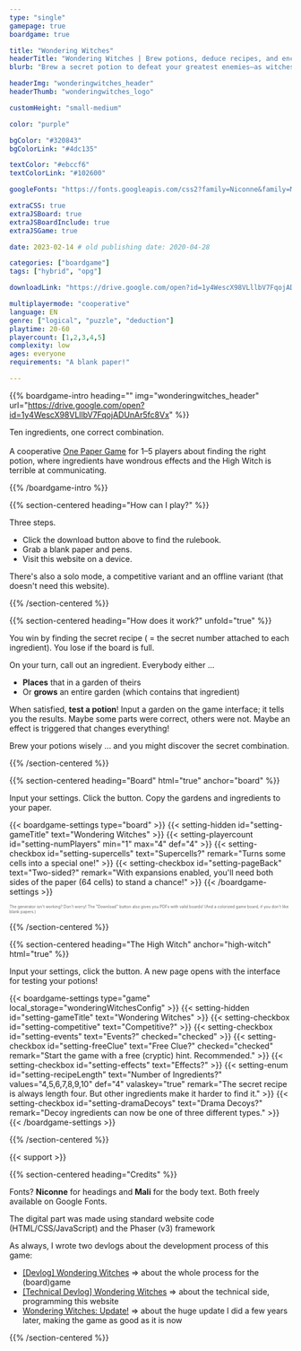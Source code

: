 ```yaml
---
type: "single"
gamepage: true
boardgame: true

title: "Wondering Witches"
headerTitle: "Wondering Witches | Brew potions, deduce recipes, and enchant the poorly communicating High Witch"
blurb: "Brew a secret potion to defeat your greatest enemies—as witches tend to do—but the High Witch is terrible at communicating recipes ..."

headerImg: "wonderingwitches_header"
headerThumb: "wonderingwitches_logo"

customHeight: "small-medium"

color: "purple"

bgColor: "#320843"
bgColorLink: "#4dc135"

textColor: "#ebccf6"
textColorLink: "#102600"

googleFonts: "https://fonts.googleapis.com/css2?family=Niconne&family=Mali:ital,wght@0,400;0,700;1,400&display=swap"

extraCSS: true
extraJSBoard: true
extraJSBoardInclude: true
extraJSGame: true

date: 2023-02-14 # old publishing date: 2020-04-28

categories: ["boardgame"]
tags: ["hybrid", "opg"]

downloadLink: "https://drive.google.com/open?id=1y4WescX98VLllbV7FqojADUnAr5fc8Vx"

multiplayermode: "cooperative"
language: EN
genre: ["logical", "puzzle", "deduction"]
playtime: 20-60
playercount: [1,2,3,4,5]
complexity: low
ages: everyone
requirements: "A blank paper!"

---
```


{{% boardgame-intro heading="" img="wonderingwitches_header" url="https://drive.google.com/open?id=1y4WescX98VLllbV7FqojADUnAr5fc8Vx" %}}

Ten ingredients, one correct combination.<br/><br/>A cooperative [One Paper Game](/boardgames#one_paper_games) for 1&ndash;5 players about finding the right potion, where ingredients have wondrous effects and the High Witch is terrible at communicating.

{{% /boardgame-intro %}}

{{% section-centered heading="How can I play?" %}}

Three steps.

* Click the download button above to find the rulebook.
* Grab a blank paper and pens.
* Visit this website on a device.

There's also a solo mode, a competitive variant and an offline variant (that doesn't need this website).

{{% /section-centered %}}

{{% section-centered heading="How does it work?" unfold="true" %}}

You win by finding the secret recipe ( = the secret number attached to each ingredient). You lose if the board is full.

On your turn, call out an ingredient. Everybody either ...

* **Places** that in a garden of theirs
* Or **grows** an entire garden (which contains that ingredient)

When satisfied, **test a potion**! Input a garden on the game interface; it tells you the results. Maybe some parts were correct, others were not. Maybe an effect is triggered that changes everything!

Brew your potions wisely ... and you might discover the secret combination.

{{% /section-centered %}}

{{% section-centered heading="Board" html="true" anchor="board" %}}
  
<p>Input your settings. Click the button. Copy the gardens and ingredients to your paper.</p>

{{< boardgame-settings type="board" >}}
	{{< setting-hidden id="setting-gameTitle" text="Wondering Witches" >}}
	{{< setting-playercount id="setting-numPlayers" min="1" max="4" def="4" >}}
	{{< setting-checkbox id="setting-supercells" text="Supercells?" remark="Turns some cells into a special one!" >}}
	{{< setting-checkbox id="setting-pageBack" text="Two-sided?" remark="With expansions enabled, you'll need both sides of the paper (64 cells) to stand a chance!" >}}
{{< /boardgame-settings >}}

<span id="special-cell-container"></span>
<p style="font-size:0.5em;opacity:0.66;">The generator isn't working? Don't worry! The "Download" button also gives you PDFs with valid boards! (And a colorized game board, if you don't like blank papers.)</p>

{{% /section-centered %}}

{{% section-centered heading="The High Witch" anchor="high-witch" html="true" %}}

<p>Input your settings, click the button. A new page opens with the interface for testing your potions!</p>

{{< boardgame-settings type="game" local_storage="wonderingWitchesConfig" >}}
	{{< setting-hidden id="setting-gameTitle" text="Wondering Witches" >}}
	{{< setting-checkbox id="setting-competitive" text="Competitive?" >}}
	{{< setting-checkbox id="setting-events" text="Events?" checked="checked" >}}
	{{< setting-checkbox id="setting-freeClue" text="Free Clue?" checked="checked" remark="Start the game with a free (cryptic) hint. Recommended." >}}
	{{< setting-checkbox id="setting-effects" text="Effects?" >}}
	{{< setting-enum id="setting-recipeLength" text="Number of Ingredients?" values="4,5,6,7,8,9,10" def="4" valaskey="true" remark="The secret recipe is always length four. But other ingredients make it harder to find it." >}}
	{{< setting-checkbox id="setting-dramaDecoys" text="Drama Decoys?" remark="Decoy ingredients can now be one of three different types." >}}
{{< /boardgame-settings >}}

{{% /section-centered %}}

{{< support >}}

{{% section-centered heading="Credits" %}}

Fonts? **Niconne** for headings and **Mali** for the body text. Both freely available on Google Fonts.

The digital part was made using standard website code (HTML/CSS/JavaScript) and the Phaser (v3) framework 

As always, I wrote two devlogs about the development process of this game:
- [[Devlog] Wondering Witches](/blog/boardgames/wondering-witches/devlog-wondering-witches) => about the whole process for the (board)game
- [[Technical Devlog] Wondering Witches](/blog/boardgames/wondering-witches/tech-devlog-wondering-witches) => about the technical side, programming this website
- [Wondering Witches: Update!](/blog/boardgames/wondering-witches/v2-update) => about the huge update I did a few years later, making the game as good as it is now

{{% /section-centered %}}